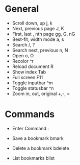 # General
- Scroll down, up		j, k
- Next, previous page		J, K
- First, last , nth page	gg, G, nG
- Best-fit, width mode		a, s
- Search			/, ?
- Search next, previous		n, N
- Open				o, O
- Recolor			^r
- Reload document		R
- Show index			Tab
- Full screen			F11
- Toggle inputbar 		^m
- Toggle statusbar 		^n
- Zoom in, out, original	+,-, =

# Commands
- Enter Command			:

- Save a bookmark		bmark
- Delete a bookmark		bdelete
- List bookmarks		blist
